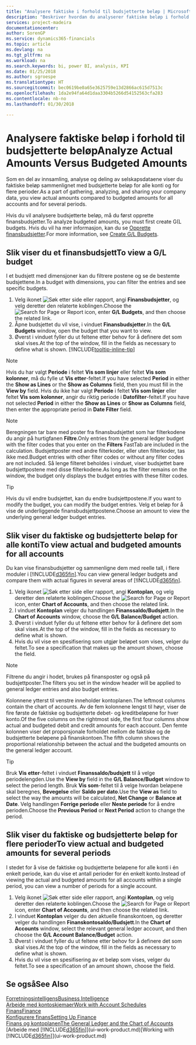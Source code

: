 ```yaml
---
title: "Analysere faktiske i forhold til budsjetterte beløp | Microsoft-dokumentasjon"
description: "Beskriver hvordan du analyserer faktiske beløp i forhold til budsjetterte beløp."
services: project-madeira
documentationcenter: 
author: SorenGP
ms.service: dynamics365-financials
ms.topic: article
ms.devlang: na
ms.tgt_pltfrm: na
ms.workload: na
ms.search.keywords: bi, power BI, analysis, KPI
ms.date: 01/25/2018
ms.author: sgroespe
ms.translationtype: HT
ms.sourcegitcommit: bec0619be0a65e3625759e13d2866ac615d7513c
ms.openlocfilehash: 1da2e94fa64d1daa3304b5266d54152563cfa283
ms.contentlocale: nb-no
ms.lasthandoff: 01/30/2018

---
```

# <a name="analyze-actual-amounts-versus-budgeted-amounts"></a><span data-ttu-id="e7534-103">Analysere faktiske beløp i forhold til budsjetterte beløp</span><span class="sxs-lookup"><span data-stu-id="e7534-103">Analyze Actual Amounts Versus Budgeted Amounts</span></span>
<span data-ttu-id="e7534-104">Som en del av innsamling, analyse og deling av selskapsdataene viser du faktiske beløp sammenlignet med budsjetterte beløp for alle konti og for flere perioder.</span><span class="sxs-lookup"><span data-stu-id="e7534-104">As a part of gathering, analyzing, and sharing your company data, you view actual amounts compared to budgeted amounts for all accounts and for several periods.</span></span>

<span data-ttu-id="e7534-105">Hvis du vil analysere budsjetterte beløp, må du først opprette finansbudsjetter.</span><span class="sxs-lookup"><span data-stu-id="e7534-105">To analyze budgeted amounts, you must first create G(L budgets.</span></span> <span data-ttu-id="e7534-106">Hvis du vil ha mer informasjon, kan du se [Opprette finansbudsjetter](finance-how-create-budgets.md).</span><span class="sxs-lookup"><span data-stu-id="e7534-106">For more information, see [Create G/L Budgets](finance-how-create-budgets.md).</span></span>

## <a name="to-view-a-gl-budget"></a><span data-ttu-id="e7534-107">Slik viser du et finansbudsjett</span><span class="sxs-lookup"><span data-stu-id="e7534-107">To view a G/L budget</span></span>
<span data-ttu-id="e7534-108">I et budsjett med dimensjoner kan du filtrere postene og se de bestemte budsjettene.</span><span class="sxs-lookup"><span data-stu-id="e7534-108">In a budget with dimensions, you can filter the entries and see specific budgets.</span></span>

1. <span data-ttu-id="e7534-109">Velg ikonet ![Søk etter side eller rapport](media/ui-search/search_small.png "Søk etter side eller rapport"), angi **Finansbudsjetter**, og velg deretter den relaterte koblingen.</span><span class="sxs-lookup"><span data-stu-id="e7534-109">Choose the ![Search for Page or Report](media/ui-search/search_small.png "Search for Page or Report icon") icon, enter **G/L Budgets**, and then choose the related link.</span></span>
2. <span data-ttu-id="e7534-110">Åpne budsjettet du vil vise, i vinduet **Finansbudsjetter**.</span><span class="sxs-lookup"><span data-stu-id="e7534-110">In the **G/L Budgets** window, open the budget that you want to view.</span></span>  
3. <span data-ttu-id="e7534-111">Øverst i vinduet fyller du ut feltene etter behov for å definere det som skal vises.</span><span class="sxs-lookup"><span data-stu-id="e7534-111">At the top of the window, fill in the fields as necessary to define what is shown.</span></span> [!INCLUDE[tooltip-inline-tip](includes/tooltip-inline-tip_md.md)]

> [!NOTE]  
>   <span data-ttu-id="e7534-112">Hvis du har valgt **Periode** i feltet **Vis som linjer** eller feltet **Vis som kolonner**, må du fylle ut **Vis etter**-feltet.</span><span class="sxs-lookup"><span data-stu-id="e7534-112">If you have selected **Period** in either the **Show as Lines** or the **Show as Columns** field, then you must fill in the **View by** field.</span></span> <span data-ttu-id="e7534-113">Hvis du ikke har valgt **Periode** i feltet **Vis som linjer** eller feltet **Vis som kolonner**, angir du riktig periode i **Datofilter**-feltet.</span><span class="sxs-lookup"><span data-stu-id="e7534-113">If you have not selected **Period** in either the **Show as Lines** or **Show as Columns** field, then enter the appropriate period in **Date Filter** field.</span></span>  

> [!NOTE]  
>   <span data-ttu-id="e7534-114">Beregningen tar bare med poster fra finansbudsjettet som har filterkodene du angir på hurtigfanen **Filtre**.</span><span class="sxs-lookup"><span data-stu-id="e7534-114">Only entries from the general ledger budget with the filter codes that you enter on the **Filters** FastTab are included in the calculation.</span></span> <span data-ttu-id="e7534-115">Budsjettposter med andre filterkoder, eller uten filterkoder, tas ikke med.</span><span class="sxs-lookup"><span data-stu-id="e7534-115">Budget entries with other filter codes or without any filter codes are not included.</span></span> <span data-ttu-id="e7534-116">Så lenge filteret beholdes i vinduet, viser budsjettet bare budsjettpostene med disse filterkodene.</span><span class="sxs-lookup"><span data-stu-id="e7534-116">As long as the filter remains on the window, the budget only displays the budget entries with these filter codes.</span></span>  

> [!TIP]  
>   <span data-ttu-id="e7534-117">Hvis du vil endre budsjettet, kan du endre budsjettpostene.</span><span class="sxs-lookup"><span data-stu-id="e7534-117">If you want to modify the budget, you can modify the budget entries.</span></span> <span data-ttu-id="e7534-118">Velg et beløp for å vise de underliggende finansbudsjettpostene.</span><span class="sxs-lookup"><span data-stu-id="e7534-118">Choose an amount to view the underlying general ledger budget entries.</span></span>

## <a name="to-view-actual-and-budgeted-amounts-for-all-accounts"></a><span data-ttu-id="e7534-119">Slik viser du faktiske og budsjetterte beløp for alle konti</span><span class="sxs-lookup"><span data-stu-id="e7534-119">To view actual and budgeted amounts for all accounts</span></span>  
<span data-ttu-id="e7534-120">Du kan vise finansbudsjetter og sammenligne dem med reelle tall, i flere moduler i [!INCLUDE[d365fin](includes/d365fin_md.md)].</span><span class="sxs-lookup"><span data-stu-id="e7534-120">You can view general ledger budgets and compare them with actual figures in several areas of [!INCLUDE[d365fin](includes/d365fin_md.md)].</span></span>

1. <span data-ttu-id="e7534-121">Velg ikonet ![Søk etter side eller rapport](media/ui-search/search_small.png "Søk etter side eller rapport"), angi **Kontoplan**, og velg deretter den relaterte koblingen.</span><span class="sxs-lookup"><span data-stu-id="e7534-121">Choose the ![Search for Page or Report](media/ui-search/search_small.png "Search for Page or Report icon") icon, enter **Chart of Accounts**, and then choose the related link.</span></span>  
2. <span data-ttu-id="e7534-122">I vinduet **Kontoplan** velger du handlingen **Finanssaldo/Budsjett**.</span><span class="sxs-lookup"><span data-stu-id="e7534-122">In the **Chart of Accounts** window, choose the **G/L Balance/Budget** action.</span></span>
3. <span data-ttu-id="e7534-123">Øverst i vinduet fyller du ut feltene etter behov for å definere det som skal vises.</span><span class="sxs-lookup"><span data-stu-id="e7534-123">At the top of the window, fill in the fields as necessary to define what is shown.</span></span>  
4. <span data-ttu-id="e7534-124">Hvis du vil vise en spesifisering som utgjør beløpet som vises, velger du feltet.</span><span class="sxs-lookup"><span data-stu-id="e7534-124">To see a specification that makes up the amount shown, choose the field.</span></span>  

> [!NOTE]  
>   <span data-ttu-id="e7534-125">Filtrene du angir i hodet, brukes på finansposter og også på budsjettposter.</span><span class="sxs-lookup"><span data-stu-id="e7534-125">The filters you set in the window header will be applied to general ledger entries and also budget entries.</span></span>

<span data-ttu-id="e7534-126">Kolonnene ytterst til venstre inneholder kontoplanen.</span><span class="sxs-lookup"><span data-stu-id="e7534-126">The leftmost columns contain the chart of accounts.</span></span> <span data-ttu-id="e7534-127">Av de fem kolonnene lengst til høyr, viser de fire første de faktiske og budsjetterte debet- og kreditbeløpene for hver konto.</span><span class="sxs-lookup"><span data-stu-id="e7534-127">Of the five columns on the rightmost side, the first four columns show actual and budgeted debit and credit amounts for each account.</span></span> <span data-ttu-id="e7534-128">Den femte kolonnen viser det proporsjonale forholdet mellom de faktiske og de budsjetterte beløpene på finanskontoen.</span><span class="sxs-lookup"><span data-stu-id="e7534-128">The fifth column shows the proportional relationship between the actual and the budgeted amounts on the general ledger account.</span></span>  

> [!TIP]  
>   <span data-ttu-id="e7534-129">Bruk **Vis etter**-feltet i vinduet **Finanssaldo/budsjett** til å velge periodelengden.</span><span class="sxs-lookup"><span data-stu-id="e7534-129">Use the **View by** field in the **G/L Balance/Budget** window to select the period length.</span></span> <span data-ttu-id="e7534-130">Bruk **Vis som**-feltet til å velge hvordan beløpene skal beregnes, **Bevegelse** eller **Saldo per dato**.</span><span class="sxs-lookup"><span data-stu-id="e7534-130">Use the **View as** field to select the way the amounts will be calculated, **Net Change** or **Balance at Date**.</span></span> <span data-ttu-id="e7534-131">Velg handlingen **Forrige periode** eller **Neste periode** for å endre perioden.</span><span class="sxs-lookup"><span data-stu-id="e7534-131">Choose the **Previous Period** or **Next Period** action to change the period.</span></span>  

## <a name="to-view-actual-and-budgeted-amounts-for-several-periods"></a><span data-ttu-id="e7534-132">Slik viser du faktiske og budsjetterte beløp for flere perioder</span><span class="sxs-lookup"><span data-stu-id="e7534-132">To view actual and budgeted amounts for several periods</span></span>  
<span data-ttu-id="e7534-133">I stedet for å vise de faktiske og budsjetterte beløpene for alle konti i én enkelt periode, kan du vise et antall perioder for én enkelt konto.</span><span class="sxs-lookup"><span data-stu-id="e7534-133">Instead of viewing the actual and budgeted amounts for all accounts within a single period, you can view a number of periods for a single account.</span></span>  

1. <span data-ttu-id="e7534-134">Velg ikonet ![Søk etter side eller rapport](media/ui-search/search_small.png "Søk etter side eller rapport"), angi **Kontoplan**, og velg deretter den relaterte koblingen.</span><span class="sxs-lookup"><span data-stu-id="e7534-134">Choose the ![Search for Page or Report](media/ui-search/search_small.png "Search for Page or Report icon") icon, enter **Chart of Accounts**, and then choose the related link.</span></span>  
2. <span data-ttu-id="e7534-135">I vinduet **Kontoplan** velger du den aktuelle finanskontoen, og deretter velger du handlingen **Finanskontosaldo/Budsjett**.</span><span class="sxs-lookup"><span data-stu-id="e7534-135">In the **Chart of Accounts** window, select the relevant general ledger account, and then choose the **G/L Account Balance/Budget** action.</span></span>  
3. <span data-ttu-id="e7534-136">Øverst i vinduet fyller du ut feltene etter behov for å definere det som skal vises.</span><span class="sxs-lookup"><span data-stu-id="e7534-136">At the top of the window, fill in the fields as necessary to define what is shown.</span></span>   
4. <span data-ttu-id="e7534-137">Hvis du vil vise en spesifisering av et beløp som vises, velger du feltet.</span><span class="sxs-lookup"><span data-stu-id="e7534-137">To see a specification of an amount shown, choose the field.</span></span>  

## <a name="see-also"></a><span data-ttu-id="e7534-138">Se også</span><span class="sxs-lookup"><span data-stu-id="e7534-138">See Also</span></span>
[<span data-ttu-id="e7534-139">Forretningsintelligens</span><span class="sxs-lookup"><span data-stu-id="e7534-139">Business Intelligence</span></span>](bi.md)  
[<span data-ttu-id="e7534-140">Arbeide med kontoskjemaer</span><span class="sxs-lookup"><span data-stu-id="e7534-140">Work with Account Schedules</span></span>](bi-how-work-account-schedule.md)  
[<span data-ttu-id="e7534-141">Finans</span><span class="sxs-lookup"><span data-stu-id="e7534-141">Finance</span></span>](finance.md)  
[<span data-ttu-id="e7534-142">Konfigurere finans</span><span class="sxs-lookup"><span data-stu-id="e7534-142">Setting Up Finance</span></span>](finance-setup-finance.md)  
[<span data-ttu-id="e7534-143">Finans og kontoplanen</span><span class="sxs-lookup"><span data-stu-id="e7534-143">The General Ledger and the Chart of Accounts</span></span>](finance-general-ledger.md)  
<span data-ttu-id="e7534-144">[Arbeide med [!INCLUDE[d365fin](includes/d365fin_md.md)]](ui-work-product.md)</span><span class="sxs-lookup"><span data-stu-id="e7534-144">[Working with [!INCLUDE[d365fin](includes/d365fin_md.md)]](ui-work-product.md)</span></span>  

